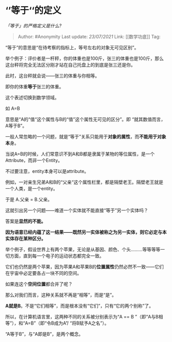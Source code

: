 # ‘’等于‘‘的定义
*「等于」的严格定义是什么?*

> Author: #Anonymity
> Last update: *23/07/2021*
> Link: [[数学功底]]
> Tag:

“等于”的意思是“在待考察的指标上，等号左右的对象无可见区别”。

举个例子：评价者是一杆秤，你的体重也是100斤，张三的体重也是100斤，那么这台秤将完全无法区分刚才站在自己托盘上的到底是张三还是你。

此时，这台秤就会说——张三的体重与你相等。

即你的体重**等于**张三的体重。

这个表述切换到数学领域。

如 A=B

意思是“A的“值“这个属性与B的“值”这个属性无可见的区分”。即 “就其数值而言，A等于B”。

一般人常忽略的一个问题，就是“等于”关系只能用于**对象的属性**，而**不能用于对象本**身。

当说A=B的时候，人们常意识不到A和B都是隶属于某物的等位属性，是一个Attribute，而非一个Entity。

不过要注意，entity本身可以是attribute。

例如，一对亲生兄弟A和B的“父亲“这个属性栏里，都是隔壁老王。隔壁老王就是一个人类，是一个entity。

于是 A.父亲 = B.父亲。

这就引出另一个问题——难道一个实体就不能直接“等于”另一个实体吗？

答案是**显然的不能。**

**因为语意已经内蕴了这一结果——既然另一实体被称之为另一实体，则它必定与本实体存在某种区分。**

举个例子，假设世界上有两个苹果，无论是从基因、颜色、个头………等等等等一切方面，直到每一个电子的运动状态都完全一致。

它们也仍然是两个苹果，因为苹果A和苹果B的**位置属性**仍然必然不一致——它们在宇宙中必定要各占一块不同的空间。

如果连这个**空间位置**都合并了呢？

那么对我们而言，这种关系就不再是“相等”，而是“是”。

**A就是B**。不是“它们相等”，而是根本没有“它们”，只有“它的两个别称”了。

所以，在计算机语言里，这两种不同的关系被分别表示为“A == B ”（即“A与B相等”），和“A=B”（即“令B成为A”/ “将B赋予A之名”）。

“A等于B”，与“A即是B”，是两个概念。
